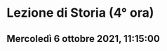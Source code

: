 
#  Lezione di Storia (4° ora)
## Mercoledì 6 ottobre 2021, 11:15:00

<!--stackedit_data:
eyJoaXN0b3J5IjpbLTUzODQ4NTE2NF19
-->